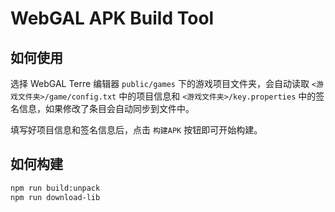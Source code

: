 # WebGAL APK Build Tool

## 如何使用

选择 WebGAL Terre 编辑器 `public/games` 下的游戏项目文件夹，会自动读取 `<游戏文件夹>/game/config.txt` 中的项目信息和 `<游戏文件夹>/key.properties` 中的签名信息，如果修改了条目会自动同步到文件中。

填写好项目信息和签名信息后，点击 `构建APK` 按钮即可开始构建。

## 如何构建

```bash
npm run build:unpack
npm run download-lib
```

